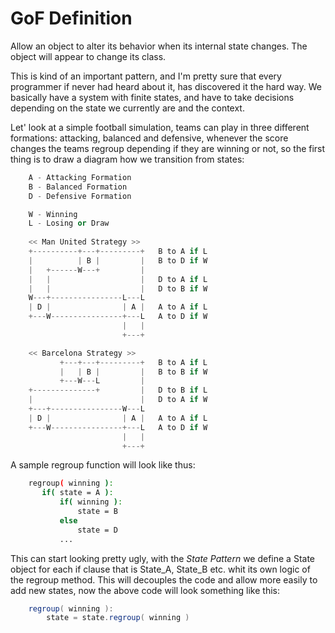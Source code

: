 # GoF Definition
Allow an object to alter its behavior
when its internal state changes.
The object will appear to change its class.

This is kind of an important pattern, and I'm pretty sure that
every programmer if never had heard about it, has discovered it
the hard way. We basically have a system with finite states,
and have to take decisions depending on the state we currently
are and the context.

Let' look at a simple football simulation, teams can play in
three different formations: attacking, balanced and defensive,
whenever the score changes the teams regroup depending if they
are winning or not, so the first thing is to draw a diagram how
we transition from states:
```c++
    A - Attacking Formation
    B - Balanced Formation
    D - Defensive Formation

    W - Winning
    L - Losing or Draw
    
    << Man United Strategy >>
    +----------+---+---------+   B to A if L
    |          | B |         |   B to D if W
    |   +------W---+         |
    |   |                    |   D to A if L
    |   |                    |   D to B if W
    W---+----------------L---L
    | D |                | A |   A to A if L
    +---W----------------+---L   A to D if W
                         |   |
                         +---+

    << Barcelona Strategy >>
           +---+---+---------+   B to A if L
           |   | B |         |   B to B if W
           +---W---L         |
    +--------------+         |   D to B if L
    |                        |   D to A if W
    +---+----------------W---L
    | D |                | A |   A to A if L
    +---W----------------+---L   A to D if W
                         |   |
                         +---+
```
A sample regroup function will look like thus:
```bash
    regroup( winning ):
       if( state = A ):
           if( winning ):
               state = B
           else
               state = D
           ...  
```
This can start looking pretty ugly, with the *State Pattern*
we define a State object for each if clause that is
State_A, State_B etc. whit its own logic of the regroup method.
This will decouples the code and allow more easily to add new states,
now the above code will look something like this:
```java
    regroup( winning ):
        state = state.regroup( winning )
```
